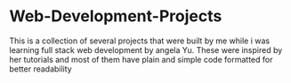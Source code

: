 # Web-Development-Projects
This is a collection of several projects that were built by me while i was learning full stack web development by angela Yu.
These were inspired by her tutorials and most of them have plain and simple code formatted for better readability
